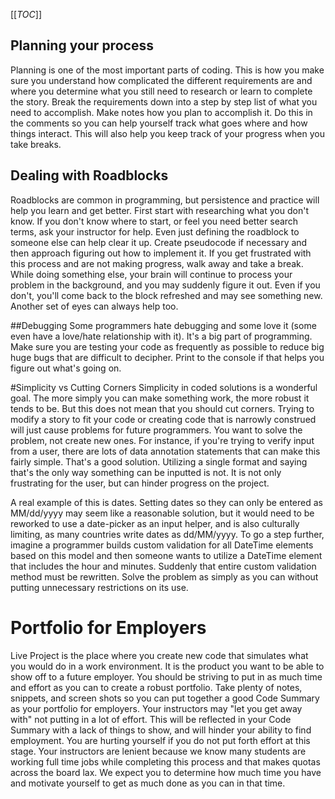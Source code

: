 [[_TOC_]]



## Planning your process
Planning is one of the most important parts of coding. This is how you make sure you understand how complicated the different requirements are and where you determine what you still need to research or learn to complete the story. Break the requirements down into a step by step list of what you need to accomplish. Make notes how you plan to accomplish it. Do this in the comments so you can help yourself track what goes where and how things interact. This will also help you keep track of your progress when you take breaks.

## Dealing with Roadblocks
Roadblocks are common in programming, but persistence and practice will help you learn and get better. First start with researching what you don't know. If you don't know where to start, or feel you need better search terms, ask your instructor for help. Even just defining the roadblock to someone else can help clear it up. Create pseudocode if necessary and then approach figuring out how to implement it. If you get frustrated with this process and are not making progress, walk away and take a break. While doing something else, your brain will continue to process your problem in the background, and you may suddenly figure it out. Even if you don't, you'll come back to the block refreshed and may see something new. Another set of eyes can always help too.

##Debugging
Some programmers hate debugging and some love it (some even have a love/hate relationship with it). It's a big part of programming. Make sure you are testing your code as frequently as possible to reduce big huge bugs that are difficult to decipher. Print to the console if that helps you figure out what's going on.

#Simplicity vs Cutting Corners
Simplicity in coded solutions is a wonderful goal. The more simply you can make something work, the more robust it tends to be. But this does not mean that you should cut corners. Trying to modify a story to fit your code or creating code that is narrowly construed will just cause problems for future programmers. You want to solve the problem, not create new ones. For instance, if you're trying to verify input from a user, there are lots of data annotation statements that can make this fairly simple. That's a good solution. Utilizing a single format and saying that's the only way something can be inputted is not. It is not only frustrating for the user, but can hinder progress on the project. 

A real example of this is dates. Setting dates so they can only be entered as MM/dd/yyyy may seem like a reasonable solution, but it would need to be reworked to use a date-picker as an input helper, and is also culturally limiting, as many countries write dates as dd/MM/yyyy. To go a step further, imagine a programmer builds custom validation for all DateTime elements based on this model and then someone wants to utilize a DateTime element that includes the hour and minutes. Suddenly that entire custom validation method must be rewritten. Solve the problem as simply as you can without putting unnecessary restrictions on its use.

# Portfolio for Employers
Live Project is the place where you create new code that simulates what you would do in a work environment. It is the product you want to be able to show off to a future employer. You should be striving to put in as much time and effort as you can to create a robust portfolio. Take plenty of notes, snippets, and screen shots so you can put together a good Code Summary as your portfolio for employers. Your instructors may "let you get away with" not putting in a lot of effort. This will be reflected in your Code Summary with a lack of things to show, and will hinder your ability to find employment. You are hurting yourself if you do not put forth effort at this stage. Your instructors are lenient because we know many students are working full time jobs while completing this process and that makes quotas across the board lax. We expect you to determine how much time you have and motivate yourself to get as much done as you can in that time. 
